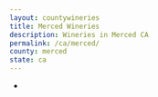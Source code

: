 ```yaml
---
layout: countywineries
title: Merced Wineries
description: Wineries in Merced CA
permalink: /ca/merced/
county: merced
state: ca
---
```

-
